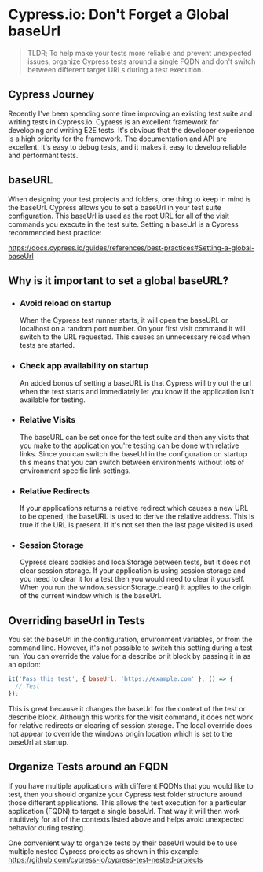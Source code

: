 # Cypress.io: Don't Forget a Global baseUrl

> TLDR; To help make your tests more reliable and prevent unexpected issues, organize Cypress tests around a single FQDN and don't switch between different target URLs during a test execution.  

## Cypress Journey
Recently I've been spending some time improving an existing test suite and writing tests in Cypress.io.   Cypress is an excellent framework for developing and writing E2E tests.  It's obvious that the developer experience is a high priority for the framework.  The documentation and API are excellent, it's easy to debug tests, and it makes it easy to develop reliable and performant tests.

## baseURL
When designing your test projects and folders, one thing to keep in mind is the baseUrl.  Cypress allows  you to set a baseUrl in your test suite configuration.  This baseUrl is used as the root URL for all of the visit commands you execute in the test suite. Setting a baseUrl is a Cypress recommended best practice:

  https://docs.cypress.io/guides/references/best-practices#Setting-a-global-baseUrl

## Why is it important to set a global baseURL?

- ### Avoid reload on startup
  When the Cypress test runner starts, it will open the baseURL or localhost on a random port number.  On your first visit command it will switch to the URL requested.  This causes an unnecessary reload when tests are started.

- ### Check app availability on startup
  An added bonus of setting a baseURL is that Cypress will try out the url when the test starts and immediately let you know if the application isn't available for testing.

- ### Relative Visits
  The baseURL can be set once for the test suite and then any visits that you make to the application you're testing can be done with relative links.  Since you can switch the baseUrl in the configuration on startup this means that you can switch between environments without lots of environment specific link settings.

- ### Relative Redirects
  If your applications returns a relative redirect which causes a new URL to be opened, the baseURL is used to derive the relative address.  This is true if the URL is present.  If it's not set then the last page visited is used.  

- ### Session Storage
  Cypress clears cookies and localStorage between tests, but it does not clear session storage.  If your application is using session storage and you need to clear it for a test then you would need to clear it yourself.  When you run the window.sessionStorage.clear() it applies to the origin of the current window which is the baseUrl.   

## Overriding baseUrl in Tests
You set the baseUrl in the configuration, environment variables, or from the command line.  However, it's not possible to switch this setting during a test run.  You can override the value for a describe or it block by passing it in as an option:

```javascript
it('Pass this test', { baseUrl: 'https://example.com' }, () => {
  // Test
});
```

This is great because it changes the baseUrl for the context of the test or describe block.  Although this works for the visit command, it does not work for relative redirects or clearing of session storage.  The local override does not appear to override the windows origin location which is set to the baseUrl at startup.

## Organize Tests around an FQDN
If you have multiple applications with different FQDNs that you would like to test, then you should organize your Cypress test folder structure around those different applications.  This allows the test execution for a particular application (FQDN) to target a single baseUrl. That way it will then work intuitively for all of the contexts listed above and helps avoid unexpected behavior during testing.

One convenient way to organize tests by their baseUrl  would be to use multiple nested Cypress projects as shown in this example:
https://github.com/cypress-io/cypress-test-nested-projects
